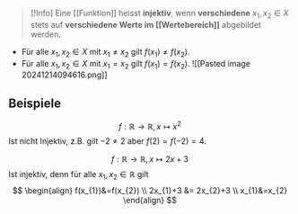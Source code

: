 >[!Info]
>Eine [[Funktion]] heisst **injektiv**, wenn **verschiedene** $x_{1},x_{2} \in X$ stets auf **verschiedene Werte im [[Wertebereich]]** abgebildet werden.

- Für alle $x_{1},x_{2}\in X$ mit $x_{1}\ne x_{2}$ gilt $f(x_{1})\ne f(x_{2})$.
- Für alle  $x_{1},x_{2}\in X$ mit $x_{1}= x_{2}$ gilt $f(x_{1})= f(x_{2})$.
![[Pasted image 20241214094616.png]]

## Beispiele
$$
f:\mathbb{R}\to \mathbb{R},x\mapsto x^{2}
$$
Ist nicht Injektiv, z.B. gilt $-2\ne 2$ aber $f(2)=f(-2) =4$.

$$
f:\mathbb{R}\to \mathbb{R},x\mapsto2x+3
$$
Ist injektiv, denn für alle $x_{1},x_{2}\in\mathbb{R}$ gilt
$$
\begin{align}
f(x_{1})&=f(x_{2}) \\
2x_{1}+3 &= 2x_{2}+3 \\
x_{1}&=x_{2}
\end{align}
$$
